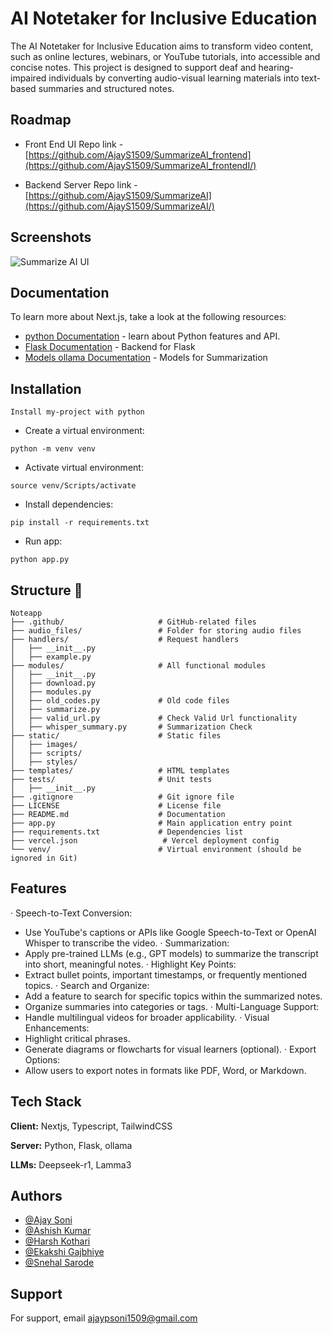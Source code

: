 
# AI Notetaker for Inclusive Education

The AI Notetaker for Inclusive Education aims to transform video content, such as online lectures, webinars, or YouTube tutorials, into accessible and concise notes. This project is designed to support deaf and hearing-impaired individuals by converting audio-visual learning materials into text-based summaries and structured notes.


## Roadmap

- Front End UI Repo link - [https://github.com/AjayS1509/SummarizeAI_frontend](https://github.com/AjayS1509/SummarizeAI_frontendI/)

- Backend Server Repo link - [https://github.com/AjayS1509/SummarizeAI](https://github.com/AjayS1509/SummarizeAI/)


## Screenshots

![Summarize AI UI](https://github.com/user-attachments/assets/42519883-a3bc-4975-82b8-f412974558db)



## Documentation

To learn more about Next.js, take a look at the following resources:

- [python Documentation](https://www.python.org/) - learn about Python features and API.
- [Flask Documentation](https://flask.palletsprojects.com/en/stable/) - Backend for Flask
- [Models ollama Documentation](https://ollama.com/search/) - Models for Summarization



## Installation
```
Install my-project with python

```
- Create a virtual environment:
```
python -m venv venv
```
- Activate virtual environment:
```
source venv/Scripts/activate
```
- Install dependencies:
```
pip install -r requirements.txt
```
- Run app:
```
python app.py
```
    
## Structure 📂

```
Noteapp
├── .github/                     # GitHub-related files
├── audio_files/                 # Folder for storing audio files
├── handlers/                    # Request handlers
│   ├── __init__.py
│   ├── example.py
├── modules/                     # All functional modules
│   ├── __init__.py
│   ├── download.py
│   ├── modules.py
│   ├── old_codes.py             # Old code files
│   ├── summarize.py
│   ├── valid_url.py             # Check Valid Url functionality
│   ├── whisper_summary.py       # Summarization Check
├── static/                      # Static files
│   ├── images/
│   ├── scripts/
│   ├── styles/
├── templates/                   # HTML templates
├── tests/                       # Unit tests
│   ├── __init__.py
├── .gitignore                   # Git ignore file
├── LICENSE                      # License file
├── README.md                    # Documentation
├── app.py                       # Main application entry point
├── requirements.txt             # Dependencies list
├── vercel.json                   # Vercel deployment config
└── venv/                        # Virtual environment (should be ignored in Git)
```

## Features

·  Speech-to-Text Conversion:
- Use YouTube's captions or APIs like Google Speech-to-Text or OpenAI Whisper to transcribe the video.
·  Summarization:
- Apply pre-trained LLMs (e.g., GPT models) to summarize the transcript into short, meaningful notes.
·  Highlight Key Points:
- Extract bullet points, important timestamps, or frequently mentioned topics.
·  Search and Organize:
- Add a feature to search for specific topics within the summarized notes.
- Organize summaries into categories or tags.
·  Multi-Language Support:
- Handle multilingual videos for broader applicability.
·  Visual Enhancements:
- Highlight critical phrases.
- Generate diagrams or flowcharts for visual learners (optional).
·  Export Options:
- Allow users to export notes in formats like PDF, Word, or Markdown.




## Tech Stack

**Client:** Nextjs, Typescript, TailwindCSS

**Server:** Python, Flask, ollama

**LLMs:** Deepseek-r1, Lamma3 


## Authors

- [@Ajay Soni](https://github.com/AjayS1509)
- [@Ashish Kumar](https://github.com/Ashishgithub2000)
- [@Harsh Kothari](https://github.com/HarshKothari22)
- [@Ekakshi Gajbhiye](https://github.com/Ekakshi-Gajbhiye)
- [@Snehal Sarode](https://github.com/snehalsarode25)


## Support

For support, email ajaypsoni1509@gmail.com

